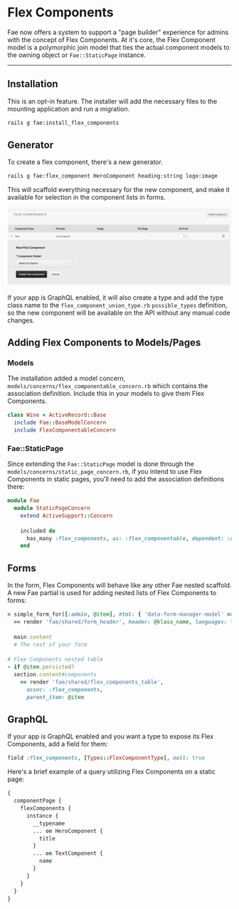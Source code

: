 # Flex Components

Fae now offers a system to support a "page builder" experience for admins with the concept of Flex Components. At it's core, the Flex Component model is a polymorphic join model that ties the actual component models to the owning object or `Fae::StaticPage` instance.

---

## Installation

This is an opt-in feature. The installer will add the necessary files to the mounting application and run a migration.

```bash
rails g fae:install_flex_components
```

## Generator

To create a flex component, there's a new generator.

```bash
rails g fae:flex_component HeroComponent heading:string logo:image
```

This will scaffold everything necessary for the new component, and make it available for selection in the component lists in forms.

![Image upload](https://raw.githubusercontent.com/wearefine/fae/7220461e0dbb9c503c633749746d703ab89045a5/docs/images/flex_components_select.png)

If your app is GraphQL enabled, it will also create a type and add the type class name to the `flex_component_union_type.rb` `possible_types` definition, so the new component will be available on the API without any manual code changes.

## Adding Flex Components to Models/Pages

### Models

The installation added a model concern, `models/concerns/flex_componentable_concern.rb` which contains the association definition. Include this in your models to give them Flex Components.

```ruby
class Wine < ActiveRecord::Base
  include Fae::BaseModelConcern
  include FlexComponentableConcern
```

### Fae::StaticPage

Since extending the `Fae::StaticPage` model is done through the `models/concerns/static_page_concern.rb`, if you intend to use Flex Components in static pages, you'll need to add the association definitions there:

```ruby
module Fae
  module StaticPageConcern
    extend ActiveSupport::Concern

    included do
      has_many :flex_components, as: :flex_componentable, dependent: :restrict_with_error, class_name: 'Fae::FlexComponent'
    end
```

## Forms

In the form, Flex Components will behave like any other Fae nested scaffold. A new Fae partial is used for adding nested lists of Flex Components to forms:

```ruby
= simple_form_for([:admin, @item], html: { 'data-form-manager-model' => @item.class.name, 'data-form-manager-info' => (@form_manager.present? ? @form_manager.to_json : nil) }) do |f|
  == render 'fae/shared/form_header', header: @klass_name, languages: true

  main.content
  # The rest of your form

# Flex Components nested table
- if @item.persisted?
  section.content#components
    == render 'fae/shared/flex_components_table',
      assoc: :flex_components,
      parent_item: @item
```

## GraphQL

If your app is GraphQL enabled and you want a type to expose its Flex Components, add a field for them:

```ruby
field :flex_components, [Types::FlexComponentType], null: true
```


Here's a brief example of a query utilizing Flex Components on a static page:

```GraphQL
{
  componentPage {
    flexComponents {
      instance {
        __typename
        ... on HeroComponent {
          title
        }
        ... on TextComponent {
          name
        }
      }
    }
  }
}
```